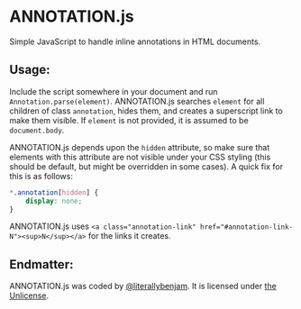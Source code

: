 # ANNOTATION.js

Simple JavaScript to handle inline annotations in HTML documents.

## Usage:

Include the script somewhere in your document and run `Annotation.parse(element)`. ANNOTATION.js searches `element` for all children of class `annotation`, hides them, and creates a superscript link to make them visible. If `element` is not provided, it is assumed to be `document.body`.

ANNOTATION.js depends upon the `hidden` attribute, so make sure that elements with this attribute are not visible under your CSS styling (this should be default, but might be overridden in some cases). A quick fix for this is as follows:

```css
*.annotation[hidden] {
    display: none;
}
```

ANNOTATION.js uses `<a class="annotation-link" href="#annotation-link-N"><sup>N</sup></a>` for the links it creates.

## Endmatter:

ANNOTATION.js was coded by [@literallybenjam](https://twitter.com/literallybenjam). It is licensed under [the Unlicense](http://unlicense.org/UNLICENSE).
